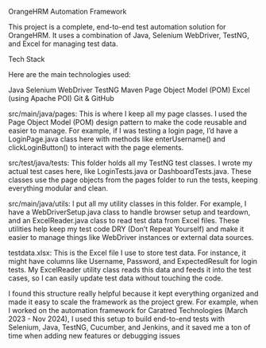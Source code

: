 OrangeHRM Automation Framework

This project is a complete, end-to-end test automation solution for OrangeHRM. It uses a combination of Java, Selenium WebDriver, TestNG, and Excel for managing test data.

Tech Stack

Here are the main technologies used:

Java
Selenium WebDriver
TestNG
Maven
Page Object Model (POM)
Excel (using Apache POI)
Git & GitHub


src/main/java/pages: This is where I keep all my page classes. I used the Page Object Model (POM) design pattern to make the code reusable and easier to manage. For example, if I was testing a login page, I’d have a LoginPage.java class here with methods like enterUsername() and clickLoginButton() to interact with the page elements.

src/test/java/tests: This folder holds all my TestNG test classes. I wrote my actual test cases here, like LoginTests.java or DashboardTests.java. These classes use the page objects from the pages folder to run the tests, keeping everything modular and clean.

src/main/java/utils: I put all my utility classes in this folder. For example, I have a WebDriverSetup.java class to handle browser setup and teardown, and an ExcelReader.java class to read test data from Excel files. These utilities help keep my test code DRY (Don’t Repeat Yourself) and make it easier to manage things like WebDriver instances or external data sources.

testdata.xlsx: This is the Excel file I use to store test data. For instance, it might have columns like Username, Password, and ExpectedResult for login tests. My ExcelReader utility class reads this data and feeds it into the test cases, so I can easily update test data without touching the code.

I found this structure really helpful because it kept everything organized and made it easy to scale the framework as the project grew. For example, when I worked on the automation framework for Caratred Technologies (March 2023 - Nov 2024), I used this setup to build end-to-end tests with Selenium, Java, TestNG, Cucumber, and Jenkins, and it saved me a ton of time when adding new features or debugging issues

